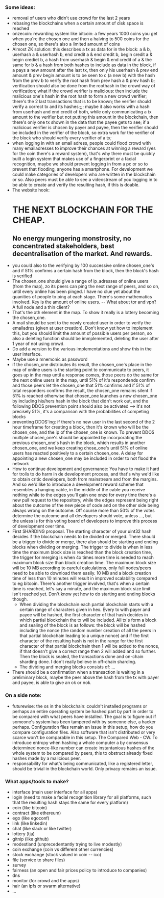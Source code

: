 ### Some ideas:
- removal of users who didn't use crowd for the last 2 years
- rebasing the blockchains when a certain amount of disk space is reached
- onzecoin: rewarding system like bitcoin: a few years 1000 coins you get when you're the chosen one and then a halving to 500 coins for the chosen one, so there's also a limited amount of coins
- Almost ZK solution: this describes a tx as data for in the block: a & b, userhash a & userhash b, end credit a & end credit b, begin credit a & begin crediet b, a hash from userhash & begin & end credit of a & the same for b & a hash from both hashes to include as data in the block, if a pays a new amount after the last tx, then only his userhash & prev end amount & prev begin amount is to be seen to c (a new b) with the hash from the prev b to verify the root hash from prev hash a & prev hash b; verification should also be done from the roothash in the crowd way of verification; what if the crowd verifier is malicious: then include the malicious one's hash in the root hash to form a new crowd verifier; there's the 2 last transactions that is to be known; the verifier should verify a correct tx and its hashes;;;; maybe it also works with a hash from userhash and end credit of both, while only communicating a tx amount to the verifier but not putting this amount in the blockchain, then there's only one tx shown in the data that the payee gets to see; if a malicious verifier is chosen by payer and payee, then the verifier should be included in the verifier of the block, so extra work for the verifier of the block who should verify every verifier of a tx;
- when logging in with an email adress, people could flood crowd with many emailadresses to improve their chances at winning a reward (yes for the coin there's a reward system), that's why there must be quickly built a login system that makes use of a fingerprint or a facial recognition, maybe we should prevent logging in from a pc or so to prevent that flooding, anyone has a smartphone. For development we could make categories of developers who are written in the blockchain or so. Also peers must be able to see a videostream of you logging in to be able to create and verify the resulting hash, if this is doable.
- The website hook: <H1>THE NEXT BLOCKCHAIN FOR THE CHEAP.</H1><H2>No energy mungering monstrosity, no concentrated stakeholders, best decentralisation of the market. And rewards.</H2>
- you could also to the verifying by 100 successive online chosen_one's and if 51% confirms a certain hash from the block, then the block's hash is verified
- The chosen_one should give a range of ip_adresses of online users (from the map), zo its peers can ping the next range of peers, and so on, until every online has been pinged. I have no clue yet about the quanities of people to ping at each stage. There's some mathematics involved. Key is the amount of online users. -- What about tor and vpn? A full node and a thin client?
- That's the xth element in the map. To show it really is a lottery becoming the chosen_one.
- A mail should be sent to the newly created user in order to verify the emailadres (given at user creation). Don't know yet how to implement this, but you should limit the amount of possible users per person, so also a deleting function should be immplemented, deleting the user after 1 year of not using crowd.
- Do add a version to the various implementations and show this in the user interface.
- Maybe use a mnemonic as password
- if the chosen_one distributes its result, the chosen_one's place in the map of online users is the starting point to communicate to peers, it goes up in the map until a response comes, those peers do the same for the next online users in the map, until 51% of it's respondends confirm and those peers let the chosen_one that 51% confirms and if 51% of total responders confirms the result, the chosen_one remains silent if 51% is reached otherwise that chosen_one launches a new chosen_one by including his/hers hash in the block that didn't work out, and the following DDOS prevention point should also be activated --> it's not precisely 51%, it's a comparison with the probabilities of competing blocks
- preventing DDOS'ing: if there's no new user in the last second of the 2 hour timeframe for creating a block, then it's known who will be the chosen_one, and the ip of the chosen_one is known. To prevent DDOS multiple chosen_one's should be appointed by incorporating the previous chosen_one's hash in the block, which results in another chosen_one, and we keep creating chose_one's until 51% of online users has reacted positively to a certain chosen_one. A delay for appointing a new chosen_one may be included in order to not flood the network
- How to continue development and governance: You have to make it hard for trolls to do harm in de development process, and that's why we'd like to obtain critic developers, both from mainstream and from the margins. And so we'd like to introduce a development reward scheme that resembles a hanging cable, in the middle of the cable you receive nothing while to the edges you'll gain one onze for every time there's a new pull request to the repository, while the edges represent being right about the outcome of the new piece of code and on the other side being always wrong on the outcome. Off course more than 50% of the votes determine the outcome and all developers should vote, unless ..., but the unless is for this voting board of developers to improve this process of development over time.
- First SHARDING proposal. The starting character of your uint32 hash decides if the blockchain needs to be divided or merged. There should be a trigger to divide or merge, there also should be starting and ending blocks when dividing or merging. The trigger to divide is when in less time the maximum block size is reached than the block creation time, the trigger for merging is when 4x times more time is needed to reach maximum block size than block creation time. The maximum block size will be 10 MB according to careful calculations, only full nodes/peers need to be able to download them easily. 10 MB and a block creation time of less than 10 minutes will result in improved scalability compared to eg bitcoin. There's another trigger involved, that's when a certain time is reached, let's say a minute, and the maximum block size limit isn't reached yet. Don't know yet how to do starting and ending blocks though.
  + When dividing the blockchain each partial blockchain starts with a certain range of characters given in hex. Every tx with payer and payee will be hashed, the first character of that hash decides in which partial blockchain the tx will be included. All tx's form a block and sealing of the block is as follows: the block will be hashed including the nonce (the random number creation of all the peers in that partial blockchain leading to a unique nonce) and if the first character of the resulting hash is not in the range for the first character of that partial blockchain then 1 will be added to the nonce, if that doesn't give a correct range then 2 will added and so further. Then the block is sealed, the transactions done and on-chain sharding done. I don't really believe in off-chain sharding.
  + The dividing and merging blocks consists of: ...
- There should be a confirmation when a transaction is waiting in a preliminary block, maybe the peer above the hash from the tx with payer and payee, is able to give an ok or nok.

### On a side note:
- futurewise: the os in the blockchain: couldn't installed programs or perhaps an entire operating system be hashed part by part in order to be compared with what peers have installed. The goal is to figure out if someone's system has been tampered with by someone else, a hacker perhaps. Configuration files remain an issue in this setup, how do you compare configuration files. Also software that isn't distributed or very scarce won't be comparable in this setup. The Compared Web - CW. To introduce entropy when hashing a whole computer a by consensus determined nonce-like number can create instantanious hashes of the whole system to be compared by peers, this to obstruct already fixed hashes made by a malicious peer.
- responsability for what's being communicated, like a registered letter, should be trivial in the blockchain world. Only privacy remains an issue.

### What apps/tools to make?
- interface (main user interface for all apps)
- login (need to make a facial recognition library for all platforms, such that the resulting hash stays the same for every platform)
- coin (like bitcoin)
- contract (like ethereum)
- ego (like egoconf)
- link (like linkedin)
- chat (like slack or like twitter)
- lottery (tja)
- gitnip (like github)
- modestland (unprecedentantly trying to live modestly)
- coin exchange (coin vs different other currencies)
- stock exchange (stock valued in coin -- ico)
- file (service to share files)
- survey
- fairness (an open and fair prices policy to introduce to companies)
- dns
- monitor (for crowd and the apps)
- hair (an ipfs or swarm alternative)
- ...

